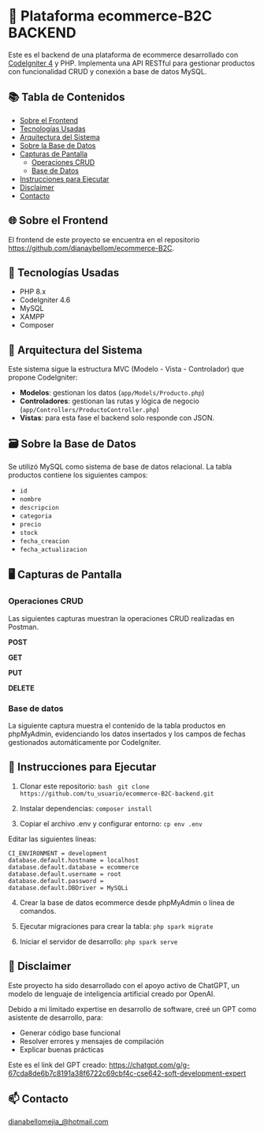 # 🛒 Plataforma ecommerce-B2C BACKEND

Este es el backend de una plataforma de ecommerce desarrollado con [CodeIgniter 4](https://codeigniter.com/) y PHP. Implementa una API RESTful para gestionar productos con funcionalidad CRUD y conexión a base de datos MySQL.

## 📚 Tabla de Contenidos
- [Sobre el Frontend](#-sobre-el-frontend)
- [Tecnologías Usadas](#-tecnologías-usadas)
- [Arquitectura del Sistema](#-arquitectura-del-sistema)
- [Sobre la Base de Datos](#️-sobre-la-base-de-datos)
- [Capturas de Pantalla](#️-capturas-de-pantalla)
    - [Operaciones CRUD](#operaciones-crud)
    - [Base de Datos](#base-de-datos)
- [Instrucciones para Ejecutar](#-instrucciones-para-ejecutar)
- [Disclaimer](#-disclaimer)
- [Contacto](#-contacto)


## 🌐 Sobre el Frontend
El frontend de este proyecto se encuentra en el repositorio https://github.com/dianaybellom/ecommerce-B2C.

## 🚀 Tecnologías Usadas
- PHP 8.x
- CodeIgniter 4.6
- MySQL
- XAMPP
- Composer

## 📂 Arquitectura del Sistema

Este sistema sigue la estructura MVC (Modelo - Vista - Controlador) que propone CodeIgniter:

- **Modelos**: gestionan los datos (`app/Models/Producto.php`)
- **Controladores**: gestionan las rutas y lógica de negocio (`app/Controllers/ProductoController.php`)
- **Vistas**: para esta fase el backend solo responde con JSON.

## 🗃️ Sobre la Base de Datos
Se utilizó MySQL como sistema de base de datos relacional. La tabla productos contiene los siguientes campos:
- `id`
- `nombre`
- `descripcion`
- `categoria`
- `precio`
- `stock`
- `fecha_creacion`
- `fecha_actualizacion`

## 🖥️ Capturas de Pantalla
### Operaciones CRUD
Las siguientes capturas muestran la operaciones CRUD realizadas en Postman.

**POST**

**GET**

**PUT**

**DELETE**

### Base de datos
La siguiente captura muestra el contenido de la tabla productos en phpMyAdmin, evidenciando los datos insertados y los campos de fechas gestionados automáticamente por CodeIgniter.



## 📌 Instrucciones para Ejecutar
1. Clonar este repositorio:
```bash ```
``` git clone https://github.com/tu_usuario/ecommerce-B2C-backend.git ``` 


2. Instalar dependencias:
```composer install```

3. Copiar el archivo .env y configurar entorno:
```cp env .env```

Editar las siguientes líneas:
<pre><code>CI_ENVIRONMENT = development
database.default.hostname = localhost
database.default.database = ecommerce
database.default.username = root
database.default.password =
database.default.DBDriver = MySQLi </code></pre>

4. Crear la base de datos ecommerce desde phpMyAdmin o línea de comandos.

5. Ejecutar migraciones para crear la tabla:
```php spark migrate```

6. Iniciar el servidor de desarrollo:
```php spark serve```

## 📝 Disclaimer
Este proyecto ha sido desarrollado con el apoyo activo de ChatGPT, un modelo de lenguaje de inteligencia artificial creado por OpenAI.

Debido a mi limitado expertise en desarrollo de software, creé un GPT como asistente de desarrollo, para:
- Generar código base funcional
- Resolver errores y mensajes de compilación
- Explicar buenas prácticas

Este es el link del GPT creado: https://chatgpt.com/g/g-67cda8de6b7c8191a38f6722c69cbf4c-cse642-soft-development-expert
  
## 📫 Contacto
dianabellomejia_@hotmail.com